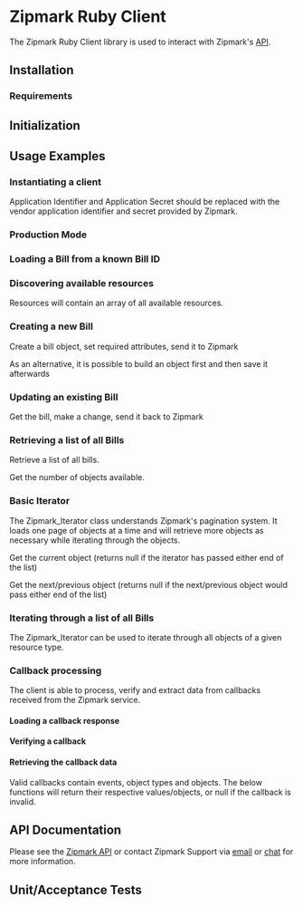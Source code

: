 # Zipmark Ruby Client

The Zipmark Ruby Client library is used to interact with Zipmark's [API](https://dev.zipmark.com).

## Installation

### Requirements

## Initialization

## Usage Examples

### Instantiating a client

Application Identifier and Application Secret should be replaced with the vendor application identifier and secret provided by Zipmark.

### Production Mode

### Loading a Bill from a known Bill ID


### Discovering available resources

Resources will contain an array of all available resources.

### Creating a new Bill

Create a bill object, set required attributes, send it to Zipmark

As an alternative, it is possible to build an object first and then save it afterwards


### Updating an existing Bill

Get the bill, make a change, send it back to Zipmark

### Retrieving a list of all Bills

Retrieve a list of all bills.

Get the number of objects available.

### Basic Iterator

The Zipmark_Iterator class understands Zipmark's pagination system.  It loads one page of objects at a time and will retrieve more objects as necessary while iterating through the objects.

Get the current object (returns null if the iterator has passed either end of the list)

Get the next/previous object (returns null if the next/previous object would pass either end of the list)

### Iterating through a list of all Bills

The Zipmark_Iterator can be used to iterate through all objects of a given resource type.

### Callback processing

The client is able to process, verify and extract data from callbacks received from the Zipmark service.

#### Loading a callback response

#### Verifying a callback

#### Retrieving the callback data

Valid callbacks contain events, object types and objects.  The below functions will return their respective values/objects, or null if the callback is invalid.

## API Documentation

Please see the [Zipmark API](https://dev.zipmark.com) or contact Zipmark Support via [email](mailto:developers@zipmark.com) or [chat](http://bit.ly/zipmarkAPIchat) for more information.

## Unit/Acceptance Tests
